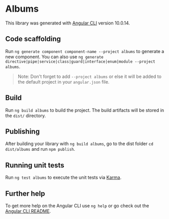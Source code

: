 # Albums

This library was generated with [Angular CLI](https://github.com/angular/angular-cli) version 10.0.14.

## Code scaffolding

Run `ng generate component component-name --project albums` to generate a new component. You can also use `ng generate directive|pipe|service|class|guard|interface|enum|module --project albums`.
> Note: Don't forget to add `--project albums` or else it will be added to the default project in your `angular.json` file. 

## Build

Run `ng build albums` to build the project. The build artifacts will be stored in the `dist/` directory.

## Publishing

After building your library with `ng build albums`, go to the dist folder `cd dist/albums` and run `npm publish`.

## Running unit tests

Run `ng test albums` to execute the unit tests via [Karma](https://karma-runner.github.io).

## Further help

To get more help on the Angular CLI use `ng help` or go check out the [Angular CLI README](https://github.com/angular/angular-cli/blob/master/README.md).
